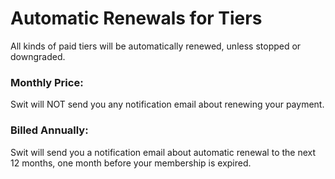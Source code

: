 # Automatic Renewals for Tiers

 All kinds of paid tiers will be automatically renewed, unless stopped or downgraded.

   
 ### Monthly Price:

 Swit will NOT send you any notification email about renewing your payment.

   
 ### Billed Annually:

 Swit will send you a notification email about automatic renewal to the next 12 months, one month before your membership is expired.

 